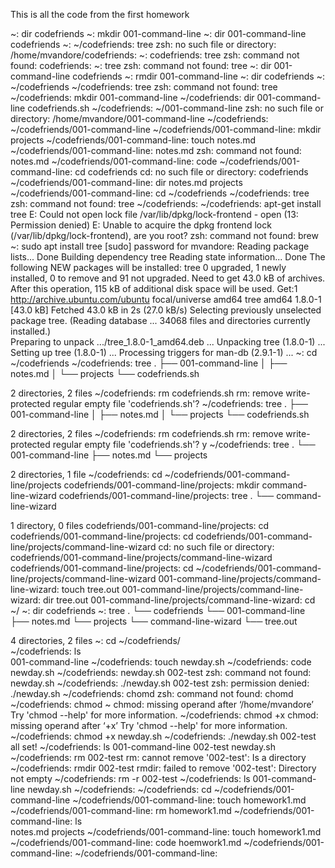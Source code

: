 This is all the code from the first homework

~: dir
codefriends
~: mkdir 001-command-line
~: dir
001-command-line  codefriends
~: ~/codefriends: tree
zsh: no such file or directory: /home/mvandore/codefriends:
~: codefriends: tree
zsh: command not found: codefriends:
~: tree
zsh: command not found: tree
~: dir
001-command-line  codefriends
~: rmdir 001-command-line
~: dir
codefriends
~: ~/codefriends
~/codefriends: tree
zsh: command not found: tree
~/codefriends: mkdir 001-command-line
~/codefriends: dir
001-command-line  codefriends.sh
~/codefriends: ~/001-command-line
zsh: no such file or directory: /home/mvandore/001-command-line
~/codefriends: ~/codefriends/001-command-line
~/codefriends/001-command-line: mkdir projects
~/codefriends/001-command-line: touch notes.md
~/codefriends/001-command-line: notes.md
zsh: command not found: notes.md
~/codefriends/001-command-line: code
~/codefriends/001-command-line: cd codefriends
cd: no such file or directory: codefriends
~/codefriends/001-command-line: dir
notes.md  projects
~/codefriends/001-command-line: cd ~/codefriends
~/codefriends: tree
zsh: command not found: tree
~/codefriends:
~/codefriends: apt-get install tree
E: Could not open lock file /var/lib/dpkg/lock-frontend - open (13: Permission denied)
E: Unable to acquire the dpkg frontend lock (/var/lib/dpkg/lock-frontend), are you root?
zsh: command not found: brew
~: sudo apt install tree
[sudo] password for mvandore:
Reading package lists... Done
Building dependency tree
Reading state information... Done
The following NEW packages will be installed:
  tree
0 upgraded, 1 newly installed, 0 to remove and 91 not upgraded.
Need to get 43.0 kB of archives.
After this operation, 115 kB of additional disk space will be used.
Get:1 http://archive.ubuntu.com/ubuntu focal/universe amd64 tree amd64 1.8.0-1 [43.0 kB]
Fetched 43.0 kB in 2s (27.0 kB/s)
Selecting previously unselected package tree.
(Reading database ... 34068 files and directories currently installed.)       
Preparing to unpack .../tree_1.8.0-1_amd64.deb ...
Unpacking tree (1.8.0-1) ...
Setting up tree (1.8.0-1) ...
Processing triggers for man-db (2.9.1-1) ...
~: cd ~/codefriends
~/codefriends: tree
.
├── 001-command-line
│   ├── notes.md
│   └── projects
└── codefriends.sh

2 directories, 2 files
~/codefriends: rm codefriends.sh
rm: remove write-protected regular empty file 'codefriends.sh'? 
~/codefriends: tree
.
├── 001-command-line
│   ├── notes.md
│   └── projects
└── codefriends.sh

2 directories, 2 files
~/codefriends: rm codefriends.sh
rm: remove write-protected regular empty file 'codefriends.sh'? y
~/codefriends: tree
.
└── 001-command-line
    ├── notes.md
    └── projects

2 directories, 1 file
~/codefriends: cd ~/codefriends/001-command-line/projects
codefriends/001-command-line/projects: mkdir command-line-wizard
codefriends/001-command-line/projects: tree
.
└── command-line-wizard

1 directory, 0 files
codefriends/001-command-line/projects: cd 
codefriends/001-command-line/projects: cd codefriends/001-command-line/projects/command-line-wizard
cd: no such file or directory: codefriends/001-command-line/projects/command-line-wizard
codefriends/001-command-line/projects: cd ~/codefriends/001-command-line/projects/command-line-wizard
001-command-line/projects/command-line-wizard: touch tree.out
001-command-line/projects/command-line-wizard: dir
tree.out
001-command-line/projects/command-line-wizard: cd ~/
~: dir
codefriends
~: tree
.
└── codefriends
    └── 001-command-line
        ├── notes.md
        └── projects
            └── command-line-wizard
                └── tree.out

4 directories, 2 files
~: cd ~/codefriends/                  
~/codefriends: ls   
001-command-line
~/codefriends: touch newday.sh
~/codefriends: code newday.sh
~/codefriends: newday.sh 002-test
zsh: command not found: newday.sh
~/codefriends: ./newday.sh 002-test
zsh: permission denied: ./newday.sh
~/codefriends: chomd 
zsh: command not found: chomd
~/codefriends: chmod ~
chmod: missing operand after ‘/home/mvandore’
Try 'chmod --help' for more information.
~/codefriends: chmod +x
chmod: missing operand after ‘+x’
Try 'chmod --help' for more information.
~/codefriends: chmod +x newday.sh
~/codefriends: ./newday.sh 002-test
all set!
~/codefriends: ls
001-command-line  002-test  newday.sh
~/codefriends: rm 002-test
rm: cannot remove '002-test': Is a directory
~/codefriends: rmdir 002-test
rmdir: failed to remove '002-test': Directory not empty
~/codefriends: rm -r 002-test
~/codefriends: ls
001-command-line  newday.sh
~/codefriends:
~/codefriends: cd ~/codefriends/001-command-line 
~/codefriends/001-command-line: touch homework1.md 
~/codefriends/001-command-line: rm homework1.md
~/codefriends/001-command-line: ls                                
notes.md  projects
~/codefriends/001-command-line: touch homework1.md
~/codefriends/001-command-line: code hoemwork1.md
~/codefriends/001-command-line:
~/codefriends/001-command-line: